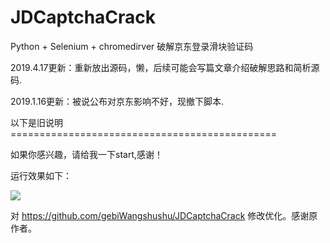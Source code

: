 # JDCaptchaCrack
Python + Selenium + chromedirver 破解京东登录滑块验证码

2019.4.17更新：重新放出源码，懒，后续可能会写篇文章介绍破解思路和简析源码.


2019.1.16更新：被说公布对京东影响不好，现撤下脚本.

以下是旧说明==============================================

如果你感兴趣，请给我一下start,感谢！


运行效果如下：

![](images/run.gif)


对 https://github.com/gebiWangshushu/JDCaptchaCrack 修改优化。感谢原作者。